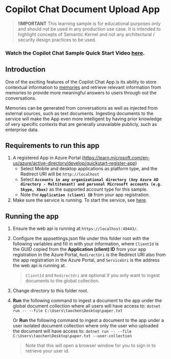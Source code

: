 ﻿# Copilot Chat Document Upload App

> **!IMPORTANT**
> This learning sample is for educational purposes only and should not be used in any
> production use case. It is intended to highlight concepts of Semantic Kernel and not
> any architectural / security design practices to be used.

### Watch the Copilot Chat Sample Quick Start Video [here](https://aka.ms/SK-Copilotchat-video).

## Introduction

One of the exciting features of the Copilot Chat App is its ability to store contextual information
to [memories](https://github.com/microsoft/semantic-kernel/blob/main/docs/EMBEDDINGS.md) and retrieve
relevant information from memories to provide more meaningful answers to users through out the conversations.

Memories can be generated from conversations as well as injected from external sources, such as text documents.
Ingesting documents to the service will make the App even more intelligent by having prior knowledge of very
specific contexts that are generally unavailable publicly, such as enterprise data.

## Requirements to run this app
1. A registered App in Azure Portal (https://learn.microsoft.com/en-us/azure/active-directory/develop/quickstart-register-app)
   - Select Mobile and desktop applications as platform type, and the Redirect URI will be `http://localhost`
   - Select **`Accounts in any organizational directory (Any Azure AD directory - Multitenant)
     and personal Microsoft accounts (e.g. Skype, Xbox)`** as the supported account
     type for this sample.
   - Note the **`Application (client) ID`** from your app registration.
2. Make sure the service is running. To start the service, see [here](../webapi/README.md).

## Running the app
1. Ensure the web api is running at `https://localhost:40443/`.
2. Configure the appsettings.json file under this folder root with the following variables and fill
   in with your information, where
   `ClientId` is the GUID copied from the **Application (client) ID** from your app registration in the Azure Portal,
   `RedirectUri` is the Redirect URI also from the app registration in the Azure Portal, and
   `ServiceUri` is the address the web api is running at.

   > `ClientId` and `RedirectUri` are optional if you only want to ingest documents to the global collection.
3. Change directory to this folder root.
4. **Run** the following command to ingest a document to the app under the global document collection where
   all users will have access to:
   `dotnet run -- --file C:\Users\taochen\Desktop\paper.txt`
   
   Or **Run** the following command to ingest a document to the app under a user isolated document collection where
   only the user who uploaded the document will have access to:
   `dotnet run -- --file C:\Users\taochen\Desktop\paper.txt --user-collection`

   > Note that this will open a browser window for you to sign in to retrieve your user id. 
